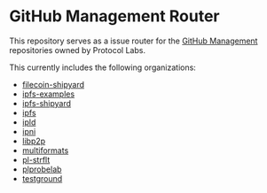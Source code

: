 # GitHub Management Router

This repository serves as a issue router for the [GitHub Management](https://github.com/protocol/github-mgmt-template) repositories owned by Protocol Labs.

This currently includes the following organizations:
- [filecoin-shipyard](https://github.com/filecoin-shipyard/github-mgmt)
- [ipfs-examples](https://github.com/ipfs-examples/github-mgmt)
- [ipfs-shipyard](https://github.com/ipfs-shipyard/github-mgmt)
- [ipfs](https://github.com/ipfs/github-mgmt)
- [ipld](https://github.com/ipld/github-mgmt)
- [ipni](https://github.com/ipni/github-mgmt)
- [libp2p](https://github.com/libp2p/github-mgmt)
- [multiformats](https://github.com/multiformats/github-mgmt)
- [pl-strflt](https://github.com/pl-strflt/github-mgmt)
- [plprobelab](https://github.com/plprobelab/github-mgmt)
- [testground](https://github.com/testground/github-mgmt)
